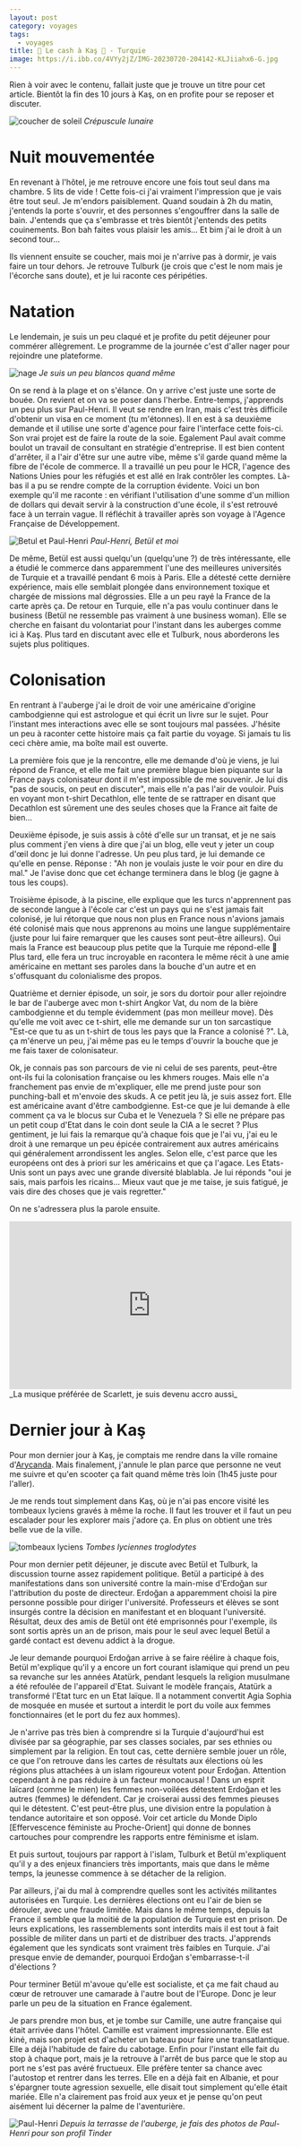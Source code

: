 ```yaml
---
layout: post
category: voyages
tags:
  - voyages
title: 💸 Le cash à Kaş 💸 - Turquie
image: https://i.ibb.co/4VYy2jZ/IMG-20230720-204142-KLJiiahx6-G.jpg
---
```


 Rien à voir avec le contenu, fallait juste que je trouve un titre pour cet article. Bientôt la fin des 10 jours à Kaş, on en profite pour se reposer et discuter.

![coucher de soleil](https://i.ibb.co/4VYy2jZ/IMG-20230720-204142-KLJiiahx6-G.jpg)
_Crépuscule lunaire_

<!--more-->

# Nuit mouvementée

En revenant à l'hôtel, je me retrouve encore une fois tout seul dans ma chambre. 5 lits de vide ! Cette fois-ci j'ai vraiment l'impression que je vais être tout seul. Je m'endors paisiblement.
Quand soudain à 2h du matin, j'entends la porte s'ouvrir, et des personnes s'engouffrer dans la salle de bain. J'entends que ça s'embrasse et très bientôt j'entends des petits couinements. Bon bah faites vous plaisir les amis... Et bim j'ai le droit à un second tour... 

Ils viennent ensuite se coucher, mais moi je n'arrive pas à dormir, je vais faire un tour dehors. Je retrouve Tulburk (je crois que c'est le nom mais je l'écorche sans doute), et je lui raconte ces péripéties. 

# Natation 

Le lendemain, je suis un peu claqué et je profite du petit déjeuner pour commérer allègrement. Le programme de la journée c'est d'aller nager pour rejoindre une plateforme. 

![nage](https://i.ibb.co/qpTfJxF/nage.jpg)
_Je suis un peu blancos quand même_

On se rend à la plage et on s'élance. On y arrive c'est juste une sorte de bouée. On revient et on va se poser dans l'herbe. Entre-temps, j'apprends un peu plus sur Paul-Henri. Il veut se rendre en Iran, mais c'est très difficile d'obtenir un visa en ce moment (tu m'étonnes). Il en est à sa deuxième demande et il utilise une sorte d'agence pour faire l'interface cette fois-ci. Son vrai projet est de faire la route de la soie. Egalement Paul avait comme boulot un travail de consultant en stratégie d'entreprise. Il est bien content d'arrêter, il a l'air d'être sur une autre vibe, même s'il garde quand même la fibre de l'école de commerce. Il a travaillé un peu pour le HCR, l'agence des Nations Unies pour les réfugiés et est allé en Irak contrôler les comptes. Là-bas il a pu se rendre compte de la corruption évidente. Voici un bon exemple qu'il me raconte : en vérifiant l'utilisation d'une somme d'un million de dollars qui devait servir à la construction d'une école, il s'est retrouvé face à un terrain vague. Il réfléchit à travailler après son voyage à l'Agence Française de Développement.

![Betul et Paul-Henri](https://i.ibb.co/Pm670hm/IMG-20230719-192217-lb0-DS0j-N42.jpg)
_Paul-Henri, Betül et moi_

De même, Betül est aussi quelqu'un (quelqu'une ?) de très intéressante, elle a étudié le commerce dans apparemment l'une des meilleures universités de Turquie et a travaillé pendant 6 mois à Paris. Elle a détesté cette dernière expérience, mais elle semblait plongée dans environnement toxique et chargée de missions mal dégrossies. Elle a un peu rayé la France de la carte après ça. De retour en Turquie, elle n'a pas voulu continuer dans le business (Betül ne ressemble pas vraiment à une business woman). Elle se cherche en faisant du volontariat pour l'instant dans les auberges comme ici à Kaş. Plus tard en discutant avec elle et Tulburk, nous aborderons les sujets plus politiques.

# Colonisation 

En rentrant à l'auberge j'ai le droit de voir une américaine d'origine cambodgienne qui est astrologue et qui écrit un livre sur le sujet. Pour l'instant mes interactions avec elle se sont toujours mal passées. J'hésite un peu à raconter cette histoire mais ça fait partie du voyage. Si jamais tu lis ceci chère amie, ma boîte mail est ouverte.

La première fois que je la rencontre, elle me demande d'où je viens, je lui répond de France, et elle me fait une première blague bien piquante sur la France pays colonisateur dont il m'est impossible de me souvenir. Je lui dis "pas de soucis, on peut en discuter", mais elle n'a pas l'air de vouloir. Puis en voyant mon t-shirt Decathlon, elle tente de se rattraper en disant que Decathlon est sûrement une des seules choses que la France ait faite de bien... 

Deuxième épisode, je suis assis à côté d'elle sur un transat, et je ne sais plus comment j'en viens à dire que j'ai un blog, elle veut y jeter un coup d'œil donc je lui donne l'adresse. Un peu plus tard, je lui demande ce qu'elle en pense. Réponse : "Ah non je voulais juste le voir pour en dire du mal." Je l'avise donc que cet échange terminera dans le blog (je gagne à tous les coups).

Troisième épisode, à la piscine, elle explique que les turcs n'apprennent pas de seconde langue à l'école car c'est un pays qui ne s'est jamais fait colonisé, je lui rétorque que nous non plus en France nous n'avions jamais été colonisé mais que nous apprenons au moins une langue supplémentaire (juste pour lui faire remarquer que les causes sont peut-être ailleurs). Oui mais la France est beaucoup plus petite que la Turquie me répond-elle 🤨  
Plus tard, elle fera un truc incroyable en racontera le même récit à une amie américaine en mettant ses paroles dans la bouche d'un autre et en s'offusquant du colonialisme des propos.

Quatrième et dernier épisode, un soir, je sors du dortoir pour aller rejoindre le bar de l'auberge avec mon t-shirt Angkor Vat, du nom de la bière cambodgienne et du temple évidemment (pas mon meilleur move). Dès qu'elle me voit avec ce t-shirt, elle me demande sur un ton sarcastique "Est-ce que tu as un t-shirt de tous les pays que la France a colonisé ?". Là, ça m'énerve un peu, j'ai même pas eu le temps d'ouvrir la bouche que je me fais taxer de colonisateur. 

Ok, je connais pas son parcours de vie ni celui de ses parents, peut-être ont-ils fui la colonisation française ou les khmers rouges. Mais elle n'a franchement pas envie de m'expliquer, elle me prend juste pour son punching-ball et m'envoie des skuds. A ce petit jeu là, je suis assez fort. Elle est américaine avant d'être cambodgienne. Est-ce que je lui demande à elle comment ça va le blocus sur Cuba et le Venezuela ? Si elle ne prépare pas un petit coup d'Etat dans le coin dont seule la CIA a le secret ? Plus gentiment, je lui fais la remarque qu'à chaque fois que je l'ai vu, j'ai eu le droit à une remarque un peu épicée contrairement aux autres américains qui généralement arrondissent les angles. Selon elle, c'est parce que les européens ont des à priori sur les américains et que ça l'agace. Les Etats-Unis sont un pays avec une grande diversité blablabla. Je lui réponds "oui je sais, mais parfois les ricains... Mieux vaut que je me taise, je suis fatigué, je vais dire des choses que je vais regretter."

On ne s'adressera plus la parole ensuite.

<iframe title="deezer-widget" src="https://widget.deezer.com/widget/auto/track/2347250765" width="100%" height="300" frameborder="0" allowtransparency="true" allow="encrypted-media; clipboard-write"></iframe>
_La musique préférée de Scarlett, je suis devenu accro aussi_

# Dernier jour à Kaş

Pour mon dernier jour à Kaş, je comptais me rendre dans la ville romaine d'[Arycanda](https://goo.gl/maps/kY5vjrD7L8fS3v1K9). Mais finalement, j'annule le plan parce que personne ne veut me suivre et qu'en scooter ça fait quand même très loin (1h45 juste pour l'aller).

Je me rends tout simplement dans Kaş, où je n'ai pas encore visité les tombeaux lyciens gravés à même la roche. Il faut les trouver et il faut un peu escalader pour les explorer mais j'adore ça. En plus on obtient une très belle vue de la ville.

![tombeaux lyciens](https://i.ibb.co/ngwy10L/lyciantombs.jpg)
_Tombes lyciennes troglodytes_

Pour mon dernier petit déjeuner, je discute avec Betül et Tulburk, la discussion tourne assez rapidement politique. Betül a participé à des manifestations dans son université contre la main-mise d'Erdoğan sur l'attribution du poste de directeur. Erdoğan a apparemment choisi la pire personne possible pour diriger l'université. Professeurs et élèves se sont insurgés contre la décision en manifestant et en bloquant l'université. Résultat, deux des amis de Betül ont été emprisonnés pour l'exemple, ils sont sortis après un an de prison, mais pour le seul avec lequel Betül a gardé contact est devenu addict à la drogue.

Je leur demande pourquoi Erdoğan arrive à se faire réélire à chaque fois, Betül m'explique qu'il y a encore un fort courant islamique qui prend un peu sa revanche sur les années Atatürk, pendant lesquels la religion musulmane a été refoulée de l'appareil d'Etat. Suivant le modèle français, Atatürk a transformé l'Etat turc en un Etat laïque. Il a notamment convertit Agia Sophia de mosquée en musée et surtout a interdit le port du voile aux femmes fonctionnaires (et le port du fez aux hommes). 

Je n'arrive pas très bien à comprendre si la Turquie d'aujourd'hui est divisée par sa géographie, par ses classes sociales, par ses ethnies ou simplement par la religion. En tout cas, cette dernière semble jouer un rôle, ce que l'on retrouve dans les cartes de résultats aux élections où les régions plus attachées à un islam rigoureux votent pour Erdoğan. Attention cependant à ne pas réduire à un facteur monocausal ! Dans un esprit laïcard (comme le mien) les femmes non-voilées détestent Erdoğan et les autres (femmes) le défendent. Car je croiserai aussi des femmes pieuses qui le détestent. C'est peut-être plus, une division entre la population à tendance autoritaire et son opposé. Voir cet article du Monde Diplo [Effervescence féministe au Proche-Orient] qui donne de bonnes cartouches pour comprendre les rapports entre féminisme et islam.

Et puis surtout, toujours par rapport à l'islam, Tulburk et Betül m'expliquent qu'il y a des enjeux financiers très importants, mais que dans le même temps, la jeunesse commence à se détacher de la religion.

Par ailleurs, j'ai du mal à comprendre quelles sont les activités militantes autorisées en Turquie.  Les dernières élections ont eu l'air de bien se dérouler, avec une fraude limitée. Mais dans le même temps, depuis la France il semble que la moitié de la population de Turquie est en prison. De leurs explications, les rassemblements sont interdits mais il est tout à fait possible de militer dans un parti et de distribuer des tracts. J'apprends également que les syndicats sont vraiment très faibles en Turquie. J'ai presque envie de demander, pourquoi Erdoğan s'embarrasse-t-il d'élections ?

Pour terminer Betül m'avoue qu'elle est socialiste, et ça me fait chaud au cœur de retrouver une camarade à l'autre bout de l'Europe. Donc je leur parle un peu de la situation en France également.

Je pars prendre mon bus, et je tombe sur Camille, une autre française qui était arrivée dans l'hôtel. Camille est vraiment impressionnante. Elle est kiné, mais son projet est d'acheter un bateau pour faire une transatlantique. Elle a déjà l'habitude de faire du cabotage. Enfin pour l'instant elle fait du stop à chaque port, mais je la retrouve à l'arrêt de bus parce que le stop au port ne s'est pas avéré fructueux. Elle préfère tenter sa chance avec l'autostop et rentrer dans les terres. Elle en a déjà fait en Albanie, et pour s'épargner toute agression sexuelle, elle disait tout simplement qu'elle était mariée. Elle n'a clairement pas froid aux yeux et je pense qu'on peut aisément lui décerner la palme de l'aventurière.

![Paul-Henri](https://i.ibb.co/KNJLjYb/IMG-20230719-195016-k-QLg5jj-Y0r.jpg)
_Depuis la terrasse de l'auberge, je fais des photos de Paul-Henri pour son profil Tinder_

